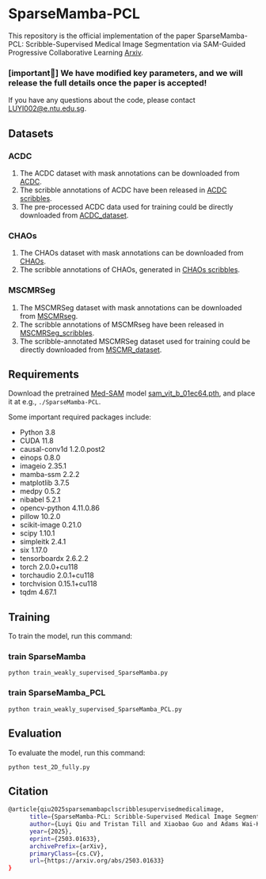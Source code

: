 # SparseMamba-PCL

This repository is the official implementation of the paper SparseMamba-PCL: Scribble-Supervised Medical Image Segmentation via SAM-Guided Progressive Collaborative Learning [Arxiv](https://arxiv.org/abs/2503.01633).

### [important📌] We have modified key parameters, and we will release the full details once the paper is accepted!

If you have any questions about the code, please contact LUYI002@e.ntu.edu.sg.

## Datasets

### ACDC
1. The ACDC dataset with mask annotations can be downloaded from [ACDC](https://www.creatis.insa-lyon.fr/Challenge/acdc/).
2. The scribble annotations of ACDC have been released in [ACDC scribbles](https://vios-s.github.io/multiscale-adversarial-attention-gates/data). 
3. The pre-processed ACDC data used for training could be directly downloaded from [ACDC_dataset](https://github.com/HiLab-git/WSL4MIS/tree/main/data/ACDC).

### CHAOs
1. The CHAOs dataset with mask annotations can be downloaded from [CHAOs](https://www.sciencedirect.com/science/article/abs/pii/S1361841520303145).
2. The scribble annotations of CHAOs, generated in [CHAOs scribbles](https://link.springer.com/chapter/10.1007/978-3-031-16452-1_23). 

### MSCMRSeg
1. The MSCMRSeg dataset with mask annotations can be downloaded from [MSCMRseg](https://zmiclab.github.io/zxh/0/mscmrseg19/data.html). 
2. The scribble annotations of MSCMRseg have been released in [MSCMRSeg_scribbles](https://github.com/BWGZK/CycleMix/tree/main/MSCMRSeg_scribbles). 
3. The scribble-annotated MSCMRSeg dataset used for training could be directly downloaded from [MSCMR_dataset](https://github.com/BWGZK/CycleMix/tree/main/MSCMR_dataset).

## Requirements

Download the pretrained [Med-SAM](https://github.com/bowang-lab/MedSAM?tab=readme-ov-file) model [sam_vit_b_01ec64.pth](https://huggingface.co/datasets/Gourieff/ReActor/blob/main/models/sams/sam_vit_b_01ec64.pth), and place it at e.g., `./SparseMamba-PCL`.

Some important required packages include:
* Python 3.8
* CUDA 11.8
* causal-conv1d 1.2.0.post2
* einops 0.8.0
* imageio 2.35.1
* mamba-ssm 2.2.2
* matplotlib 3.7.5
* medpy 0.5.2
* nibabel 5.2.1
* opencv-python 4.11.0.86
* pillow 10.2.0
* scikit-image 0.21.0
* scipy 1.10.1
* simpleitk 2.4.1
* six 1.17.0
* tensorboardx 2.6.2.2 
* torch 2.0.0+cu118
* torchaudio 2.0.1+cu118
* torchvision 0.15.1+cu118
* tqdm 4.67.1 

## Training

To train the model, run this command:

### train SparseMamba

```python train_weakly_supervised_SparseMamba.py```

### train SparseMamba_PCL

```python train_weakly_supervised_SparseMamba_PCL.py```


## Evaluation

To evaluate the model, run this command:

``` python test_2D_fully.py ```

## Citation

```bash
@article{qiu2025sparsemambapclscribblesupervisedmedicalimage,
      title={SparseMamba-PCL: Scribble-Supervised Medical Image Segmentation via SAM-Guided Progressive Collaborative Learning}, 
      author={Luyi Qiu and Tristan Till and Xiaobao Guo and Adams Wai-Kin Kong},
      year={2025},
      eprint={2503.01633},
      archivePrefix={arXiv},
      primaryClass={cs.CV},
      url={https://arxiv.org/abs/2503.01633}
}
``` 
